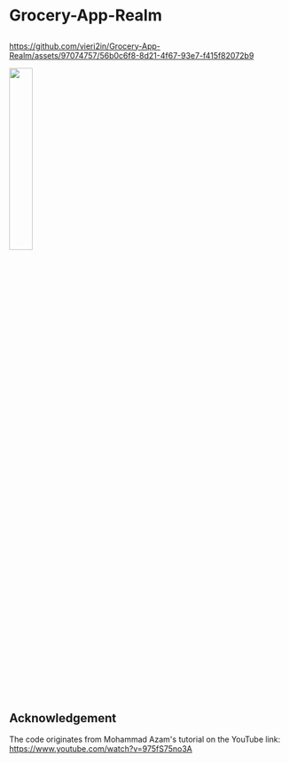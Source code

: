 # Grocery-App-Realm
## 
https://github.com/vieri2in/Grocery-App-Realm/assets/97074757/56b0c6f8-8d21-4f67-93e7-f415f82072b9

<img src="https://github.com/vieri2in/Grocery-App-Realm/assets/97074757/666e46c6-d50f-4053-a7d9-b3e4aaa49528"  width=29% height=29%>

## Acknowledgement
The code originates from Mohammad Azam's tutorial on the YouTube link: https://www.youtube.com/watch?v=975fS75no3A
